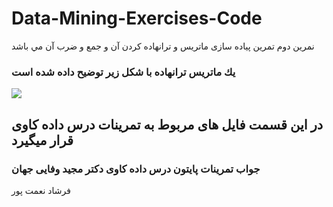 # Data-Mining-Exercises-Code

نمرين دوم تمرين پیاده سازی ماتريس و ترانهاده كردن آن و جمع و ضرب آن مي باشد
### يك ماتريس ترانهاده با شكل زير توضيح داده شده است
[![](https://blog.faradars.org/wp-content/uploads/2019/07/Matrix-Transpose.gif)](https://#/)

## در این قسمت فایل های مربوط به تمرینات درس داده کاوی قرار میگیرد
### جواب تمرینات پایتون درس داده کاوی دكتر مجید وفایی جهان
فرشاد نعمت پور
